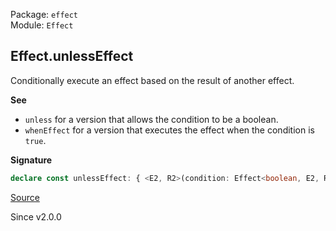 Package: `effect`<br />
Module: `Effect`<br />

## Effect.unlessEffect

Conditionally execute an effect based on the result of another effect.

**See**

- `unless` for a version that allows the condition to be a boolean.
- `whenEffect` for a version that executes the effect when the condition is `true`.

**Signature**

```ts
declare const unlessEffect: { <E2, R2>(condition: Effect<boolean, E2, R2>): <A, E, R>(self: Effect<A, E, R>) => Effect<Option.Option<A>, E2 | E, R2 | R>; <A, E, R, E2, R2>(self: Effect<A, E, R>, condition: Effect<boolean, E2, R2>): Effect<Option.Option<A>, E | E2, R | R2>; }
```

[Source](https://github.com/Effect-TS/effect/tree/main/packages/effect/src/Effect.ts#L8596)

Since v2.0.0